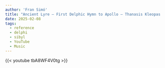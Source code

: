 ```yaml
---
author: 'Fran Simó'
title: "Ancient Lyre — First Delphic Hymn to Apollo — Thanasis Kleopas & Loukiani Papadaki"
date: 2025-02-08
tags:
  - reference
  - delphi
  - sibyl
  - YouTube
  - Music
---
```


{{< youtube tbA8WF4V0tg >}}

